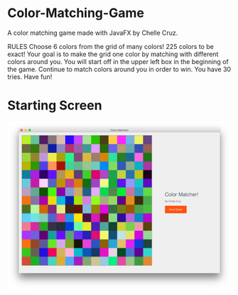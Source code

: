 # Color-Matching-Game
A color matching game made with JavaFX by Chelle Cruz.

RULES
Choose 6 colors from the grid of many colors! 225 colors to be exact!
Your goal is to make the grid one color by matching with different colors around you. 
You will start off in the upper left box in the beginning of the game.
Continue to match colors around you in order to win.
You have 30 tries.
Have fun!

# Starting Screen

![Starting Screen](https://github.com/chelleccarlyle/Color-Matching-Game/blob/master/starting-screen.png)


